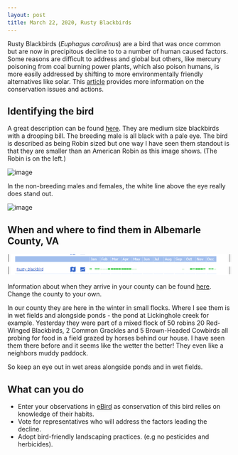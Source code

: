 ```yaml
---
layout: post
title: March 22, 2020, Rusty Blackbirds
---
```


Rusty Blackbirds (_Euphagus carolinus_) are a bird that was once common but are now in precipitous decline to to a number of human caused factors. Some reasons are difficult to address and global but others, like mercury poisoning from coal burning power plants, which also poison humans, is more easily addressed by shifting to more environmentally friendly alternatives like solar. This [article](https://www.allaboutbirds.org/news/rusty-blackbirds-are-rising-from-obscurity-but-falling-in-number/) provides more information on the conservation issues and actions.

## Identifying the bird

A great description can be found [here](https://www.allaboutbirds.org/guide/Rusty_Blackbird/id). They are medium size blackbirds with a drooping bill. The breeding male is all black with a pale eye. The bird is described as being Robin sized but one way I have seen them standout is that they are smaller than an American Robin as this image shows. (The Robin is on the left.)

![image](https://static.inaturalist.org/photos/64201975/medium.jpeg?1584865851)

In the non-breeding males and females, the white line above the eye really does stand out.

![image](https://static.inaturalist.org/photos/64201934/medium.jpeg?1584865746)

## When and where to find them in Albemarle County, VA

![image](../images/RustyPhenologyAlbemarle.png)

Information about when they arrive in your county can be found [here](https://ebird.org/barchart?r=US-VA-003&yr=all&m=). Change the county to your own.

In our county they are here in the winter in small flocks. Where I see them is in wet fields and alongside ponds - the pond at Lickinghole creek for example. Yesterday they were part of a mixed flock of 50 robins 20 Red-Winged Blackbirds, 2 Common Grackles and 5 Brown-Headed Cowbirds all probing for food in a field grazed by horses behind our house. I have seen them there before and it seems like the wetter the better! They even like a neighbors muddy paddock.

So keep an eye out in wet areas alongside ponds and in wet fields.

## What can you do

* Enter your observations in [eBird](https://ebird.org/home) as conservation of this bird relies on knowledge of their habits.
* Vote for representatives who will address the factors leading the decline.
* Adopt bird-friendly landscaping practices. (e.g no pesticides and herbicides).
